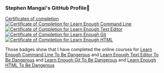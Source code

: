 ### Stephen Mangai's GitHub Profile👋

[Certificates of completion](https://www.Learnenough.com/certificates/3020d6dd)
<a href="https://www.learnenough.com/certificates/3020d6dd"><img src="https://www.learnenough.com/certificates/3020d6dd/command-line-tutorial.svg" alt="Certificate of Completion for Learn Enough Command Line"></a><a href="https://www.learnenough.com/certificates/3020d6dd"><img src="https://www.learnenough.com/certificates/3020d6dd/text-editor-tutorial.svg" alt="Certificate of Completion for Learn Enough Text Editor"></a><a href="https://www.learnenough.com/certificates/3020d6dd"><img src="https://www.learnenough.com/certificates/3020d6dd/git-tutorial.svg" alt="Certificate of Completion for Learn Enough Git"></a><a href="https://www.learnenough.com/certificates/3020d6dd"><img src="https://www.learnenough.com/certificates/3020d6dd/html-tutorial.svg" alt="Certificate of Completion for Learn Enough HTML"></a>

Those badges show that I have completed the online courses for [Learn Enough Command Line To Be Dangerous](https://www.learnenough.com/command-line) and [Learn Enough Text Editor To Be Dangerous](https://www.learnenough.com/text-editor) and [Learn Enough Git To Be Dangerous](https://www.learnenough.com/git) and [Learn Enough HTML To Be Dangerous](https://www.learnenough.com/html)

<!--
**mahanan/mahanan** is a ✨ _special_ ✨ repository because its `README.md` (this file) appears on your GitHub profile.

Here are some ideas to get you started:

- 🔭 I’m currently working on [Python, Django, Angular, Deep Learning, Machine Learning]
- 🌱 I’m currently learning ...[Python, Django, Angular, Deep Learning, Machine Learning]
- 👯 I’m looking to collaborate on ...[Python, Django, Angular, Deep Learning, Machine Learning]
- 🤔 I’m looking for help with ...
- 💬 Ask me about ...[Python]
- 📫 How to reach me: ...[WhatsApp](+2348061533715), [Gmail](greenwizintern@gmail.com)
- 😄 Pronouns: ...
- ⚡ Fun fact: ...
-->
